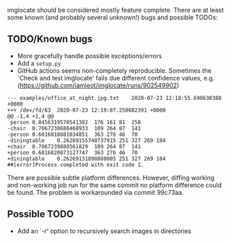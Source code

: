 imglocate should be considered mostly feature complete.
There are at least some known (and probably several unknown!) bugs and
possible TODOs:


## TODO/Known bugs

 - More gracefully handle possible exceptions/errors
 - Add a `setup.py`
 - GitHub actions seems non-completely reproducible. Sometimes the
   `Check and test imglocate' fails due different confidence values, e.g.
   (<https://github.com/iamleot/imglocate/runs/902549902>)

```
--- examples/office_at_night.jpg.txt	2020-07-23 12:18:55.690638388 +0000
+++ /dev/fd/63	2020-07-23 12:19:07.258682391 +0000
@@ -1,4 +1,4 @@
 person	0.8456319570541382	176	161	81	258
-chair	0.7067238688468933	109	264	87	141
-person	0.6016818881034851	363	276	46	70
-diningtable	0.26269155740737915	251	327	269	184
+chair	0.7067239880561829	109	264	87	141
+person	0.6016820073127747	363	276	46	70
+diningtable	0.26269131898880005	251	327	269	184
##[error]Process completed with exit code 1.
```

   There are possible subtle platform differences. However, diffing
   working and non-working job run for the same commit no platform
   difference could be found.
   The problem is workarounded via commit 99c73aa.


## Possible TODO

 - Add an `-r' option to recursively search images in directories

